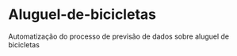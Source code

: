 # Aluguel-de-bicicletas
Automatização do processo de previsão de dados sobre aluguel de bicicletas 
